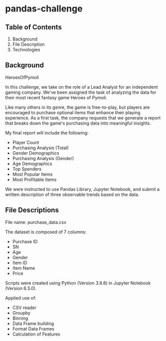 # pandas-challenge

## Table of Contents
1. Background
2. File Description
3. Technologies

## Background

HeroesOfPymoli

In this challenge, we take on the role of a Lead Analyst for an independent gaming company. We've been assigned the task of analyzing the data for their most recent fantasy game Heroes of Pymoli.

Like many others in its genre, the game is free-to-play, but players are encouraged to purchase optional items that enhance their playing experience. As a first task, the company requests that we generate a report that breaks down the game's purchasing data into meaningful insights.

My final report will include the following:

- Player Count
- Purchasing Analysis (Total)
- Gender Demographics
- Purchasing Analysis (Gender)
- Age Demographics
- Top Spenders
- Most Popular Items
- Most Profitable Items

We were instructed to use Pandas Library, Jupyter Notebook, and submit a written description of three observable trends based on the data.

## File Descriptions

File name: purchase_data.csv

The dataset is composed of 7 columns:

- Purchase ID
- SN
- Age
- Gender
- Item ID
- Item Name
- Price

Scripts were created using Python (Version 3.8.8) in Jupyter Notebook (Version 6.3.0). 

Applied use of:

- CSV reader
- Groupby
- Binning
- Data Frame building
- Format Data Frames
- Calculation of Features

